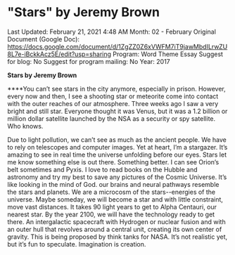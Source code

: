 # "Stars" by Jeremy Brown

Last Updated: February 21, 2021 4:48 AM
Month: 02 - February
Original Document (Google Doc): https://docs.google.com/document/d/1ZgZZ0Z6xVWFM7iT9jawMbdILrwZU8L7e-iBckkAcz5E/edit?usp=sharing
Program: Word Theme Essay
Suggest for blog: No
Suggest for program mailing: No
Year: 2017

**Stars by Jeremy Brown**

****You can’t see stars in the city anymore, especially in prison. However, every now and then, I see a shooting star or meteorite come into contact with the outer reaches of our atmosphere. Three weeks ago I saw a very bright and still star. Everyone thought it was Venus, but it was a 1.2 billion or million dollar satellite launched by the NSA as a security or spy satellite. Who knows.

Due to light pollution, we can’t see as much as the ancient people. We have to rely on telescopes and computer images. Yet at heart, I’m a stargazer. It’s amazing to see in real time the universe unfolding before our eyes. Stars let me know something else is out there. Something better. I can see Orion’s belt sometimes and Pyxis. I love to read books on the Hubble and astronomy and try my best to save any pictures of the Cosmic Universe. It’s like looking in the mind of God. our brains and neural pathways resemble the stars and planets. We are a microcosm of the stars--energies of the universe. Maybe someday, we will become a star and with little constraint, move vast distances. It takes 90 light years to get to Alpha Centauri, our nearest star. By the year 2100, we will have the technology ready to get there. An intergalactic spacecraft with Hydrogen or nuclear fusion and with an outer hull that revolves around a central unit, creating its own center of gravity. This is being proposed by think tanks for NASA. It’s not realistic yet, but it’s fun to speculate. Imagination is creation.